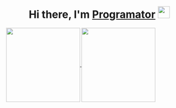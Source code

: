 <h1 align="center">Hi there, I'm <a href="https://progfiks.ru/" target="_blank">Programator</a> 
<img src="https://github.com/blackcater/blackcater/raw/main/images/Hi.gif" height="32"/></h1>



<a href="https://github.com/anuraghazra/github-readme-stats">
  <img height=200 align="center" src="https://github-readme-stats.vercel.app/api?username=Programator63" />
</a>
<a href="https://github.com/anuraghazra/convoychat">
  <img height=200 align="center" src="https://github-readme-stats.vercel.app/api/top-langs?username=anuraghazra&layout=compact&langs_count=8&card_width=320" />
</a>

